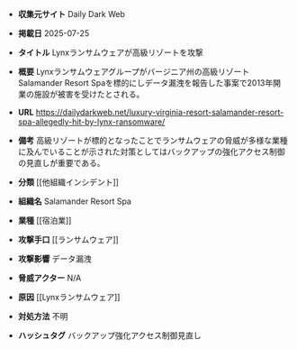 - **収集元サイト**
Daily Dark Web

- **掲載日**
2025-07-25

- **タイトル**
Lynxランサムウェアが高級リゾートを攻撃

- **概要**
Lynxランサムウェアグループがバージニア州の高級リゾートSalamander Resort Spaを標的にしデータ漏洩を報告した事案で2013年開業の施設が被害を受けたとされる。

- **URL**
https://dailydarkweb.net/luxury-virginia-resort-salamander-resort-spa-allegedly-hit-by-lynx-ransomware/

- **備考**
高級リゾートが標的となったことでランサムウェアの脅威が多様な業種に及んでいることが示された対策としてはバックアップの強化アクセス制御の見直しが重要である。

- **分類**
[[他組織インシデント]]

- **組織名**
Salamander Resort Spa

- **業種**
[[宿泊業]]

- **攻撃手口**
[[ランサムウェア]]

- **攻撃影響**
データ漏洩

- **脅威アクター**
N/A

- **原因**
[[Lynxランサムウェア]]

- **対処方法**
不明

- **ハッシュタグ**
バックアップ強化アクセス制御見直し
